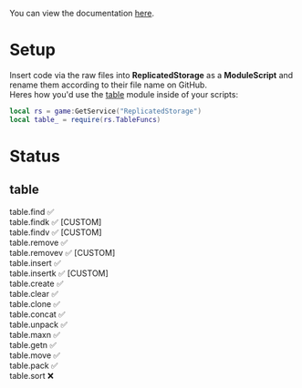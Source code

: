 You can view the documentation [here](https://sleepdeprived.gitbook.io/ecsr-custom_modules/).

# Setup
Insert code via the raw files into **ReplicatedStorage** as a **ModuleScript** and rename them according to their file name on GitHub.  
Heres how you'd use the [table](https://raw.githubusercontent.com/AlternateYT/ecsr-custom_modules/main/TableFuncs.lua) module inside of your scripts:
```lua
local rs = game:GetService("ReplicatedStorage")
local table_ = require(rs.TableFuncs)
```

# Status
## table
table.find ✅  
table.findk ✅ [CUSTOM]  
table.findv ✅ [CUSTOM]  
table.remove ✅  
table.removev ✅ [CUSTOM]  
table.insert ✅  
table.insertk ✅ [CUSTOM]  
table.create ✅  
table.clear ✅  
table.clone ✅  
table.concat ✅  
table.unpack ✅  
table.maxn ✅  
table.getn ✅  
table.move ✅  
table.pack ✅  
table.sort ❌
